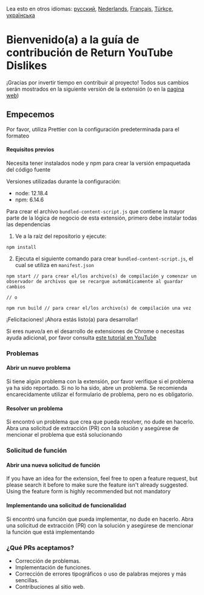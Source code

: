 Lea esto en otros idiomas: [русский](CONTRIBUTINGru.md), [Nederlands](CONTRIBUTINGnl.md), [Français](CONTRIBUTINGfr.md), [Türkçe](CONTRIBUTINGtr.md), [українська](CONTRIBUTINGuk.md)


# Bienvenido(a) a la guía de contribución de Return YouTube Dislikes

¡Gracias por invertir tiempo en contribuir al proyecto! Todos sus cambios serán mostrados en la siguiente versión de la extensión (o en la [pagina web](https://www.returnyoutubedislike.com/))

## Empecemos

Por favor, utiliza Prettier con la configuración predeterminada para el formateo

#### Requisitos previos

Necesita tener instalados node y npm para crear la versión empaquetada del código fuente

Versiones utilizadas durante la configuración:

- node: 12.18.4
- npm: 6.14.6

Para crear el archivo `bundled-content-script.js` que contiene la mayor parte de la lógica de negocio de esta extensión, primero debe instalar todas las dependencias

1. Ve a la raíz del repositorio y ejecute:

```
npm install
```

2. Ejecuta el siguiente comando para crear `bundled-content-script.js`, el cual se utiliza en `manifest.json`

```
npm start // para crear el/los archivo(s) de compilación y comenzar un observador de archivos que se recargue automáticamente al guardar cambios

// o

npm run build // para crear el/los archivo(s) de compilación una vez
```

¡Felicitaciones! ¡Ahora estás listo(a) para desarrollar!

Si eres nuevo/a en el desarrollo de extensiones de Chrome o necesitas ayuda adicional, por favor consulta [este tutorial en YouTube](https://www.youtube.com/watch?v=mdOj6HYE3_0)

### Problemas

#### Abrir un nuevo problema

Si tiene algún problema con la extensión, por favor verifique si el problema ya ha sido reportado. Si no lo ha sido, abre un problema. Se recomienda encarecidamente utilizar el formulario de problema, pero no es obligatorio.

#### Resolver un problema

Si encontró un problema que crea que pueda resolver, no dude en hacerlo. Abra una solicitud de extracción (PR) con la solución y asegúrese de mencionar el problema que está solucionando

### Solicitud de función

#### Abrir una nueva solicitud de función

If you have an idea for the extension, feel free to open a feature request, but please search it before to make sure the feature isn't already suggested. Using the feature form is highly recommended but not mandatory

#### Implementando una solicitud de funcionalidad

Si encontró una función que pueda implementar, no dude en hacerlo. Abra una solicitud de extracción (PR) con la solución y asegúrese de mencionar la función que está implementando

### ¿Qué PRs aceptamos?

- Corrección de problemas.
- Implementación de funciones.
- Corrección de errores tipográficos o uso de palabras mejores y más sencillas.
- Contribuciones al sitio web.
